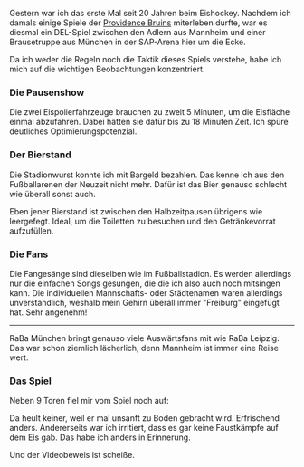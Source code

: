 <!--
.. title: Auf geht's Freiburg, kämpfen und siegen!
.. slug: auf-gehts-freiburg-kampfen-und-siegen
.. date: 2019-09-21 09:44:31 UTC+02:00
.. tags: eishockey
.. category: 
.. link: 
.. description: 
.. type: text
-->

Gestern war ich das erste Mal seit 20 Jahren beim Eishockey. Nachdem ich damals einige Spiele der [Providence Bruins](http://www.providencebruins.com/) miterleben durfte, war es diesmal ein DEL-Spiel zwischen den Adlern aus Mannheim und einer Brausetruppe aus München in der SAP-Arena hier um die Ecke.

Da ich weder die Regeln noch die Taktik dieses Spiels verstehe, habe ich mich auf die wichtigen Beobachtungen konzentriert.

### Die Pausenshow
Die zwei Eispolierfahrzeuge brauchen zu zweit 5 Minuten, um die Eisfläche einmal abzufahren. Dabei hätten sie dafür bis zu 18 Minuten Zeit. Ich spüre deutliches Optimierungspotenzial.

### Der Bierstand
Die Stadionwurst konnte ich mit Bargeld bezahlen. Das kenne ich aus den Fußballarenen der Neuzeit nicht mehr. Dafür ist das Bier genauso schlecht wie überall sonst auch.

Eben jener Bierstand ist zwischen den Halbzeitpausen übrigens wie leergefegt. Ideal, um die Toiletten zu besuchen und den Getränkevorrat aufzufüllen.

### Die Fans
Die Fangesänge sind dieselben wie im Fußballstadion. Es werden allerdings nur die einfachen Songs gesungen, die die ich also auch noch mitsingen kann. Die individuellen Mannschafts- oder Städtenamen waren allerdings unverständlich, weshalb mein Gehirn überall immer "Freiburg" eingefügt hat. Sehr angenehm!

---

RaBa München bringt genauso viele Auswärtsfans mit wie RaBa Leipzig. Das war schon ziemlich lächerlich, denn Mannheim ist immer eine Reise wert.

### Das Spiel
Neben 9 Toren fiel mir vom Spiel noch auf:

Da heult keiner, weil er mal unsanft zu Boden gebracht wird. Erfrischend anders. Andererseits war ich irritiert, dass es gar keine Faustkämpfe auf dem Eis gab. Das habe ich anders in Erinnerung.

Und der Videobeweis ist scheiße.
